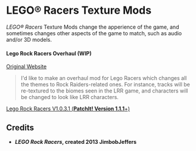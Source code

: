 LEGO:registered: Racers Texture Mods
====================================

_LEGO® Racers_ Texture Mods change the apperience of the game, and sometimes changes other aspects of the game to match, such as audio and/or 3D models.

#### Lego Rock Racers Overhaul (WIP) ####

[Original Website](http://www.rockraidersunited.org/topic/4289-lego-rock-racers-overhaul-wip/)

> I'd like to make an overhaul mod for Lego Racers which changes all the themes to Rock Raiders-related ones. 
  For instance, tracks will be re-textured to the biomes seen in the LRR game, and characters will be changed to look like LRR characters.
  
<a href="https://github.com/le717/ShareIt/raw/master/Extras/Rock_Racers_1.0.3.1.zip">Lego Rock Racers V1.0.3.1 (<strong>PatchIt! Version 1.1.1</strong>+)</a>

Credits
-------

* ***LEGO Rock Racers*, created 2013 JimbobJeffers**